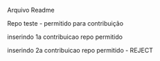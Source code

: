 Arquivo Readme

Repo teste - permitido para contribuição

inserindo 1a contribuicao repo permitido


inserindo 2a contribuicao repo permitido - REJECT
